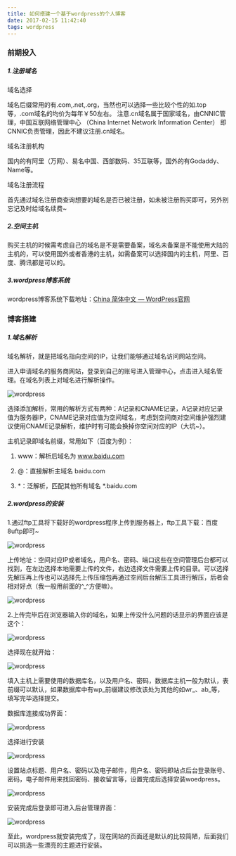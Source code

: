 ```yaml
---
title: 如何搭建一个基于wordpress的个人博客
date: 2017-02-15 11:42:40
tags: wordpress
---
```


### 前期投入

##### 1.注册域名
域名选择

域名后缀常用的有.com,.net,.org，当然也可以选择一些比较个性的如.top等，.com域名的均价为每年￥50左右。
注意.cn域名属于国家域名，由CNNIC管理，中国互联网络管理中心 （China Internet Network Information Center） 即CNNIC负责管理，因此不建议注册.cn域名。

域名注册机构
<!--more-->
国内的有阿里（万网）、易名中国、西部数码、35互联等，国外的有Godaddy、Name等。

域名注册流程

首先通过域名注册商查询想要的域名是否已被注册，如未被注册购买即可，另外别忘记及时给域名续费~

##### 2.空间主机
购买主机的时候需考虑自己的域名是不是需要备案，域名未备案是不能使用大陆的主机的，可以使用国外或者香港的主机，如需备案可以选择国内的主机，阿里、百度、腾讯都是可以的。

##### 3.wordpress博客系统

wordpress博客系统下载地址：[China 简体中文 — WordPress官网](https://cn.wordpress.org/)

### 博客搭建

##### 1.域名解析
域名解析，就是把域名指向空间的IP，让我们能够通过域名访问网站空间。

进入申请域名的服务商网站，登录到自己的账号进入管理中心，点击进入域名管理。在域名列表上对域名进行解析操作。

![wordpress](wordpress/1.jpg)

选择添加解析，常用的解析方式有两种：A记录和CNAME记录，A记录对应记录值为服务器IP，CNAME记录对应值为空间域名，考虑到空间商对空间维护强烈建议使用CNAME记录解析，维护时有可能会换掉你空间对应的IP（大坑~）。

主机记录即域名前缀，常用如下（百度为例）：

1. www：解析后域名为 www.baidu.com

2. @：直接解析主域名 baidu.com

3. *：泛解析，匹配其他所有域名 *.baidu.com

##### 2.wordpress的安装
1.通过ftp工具将下载好的wordpress程序上传到服务器上，ftp工具下载：百度8uftp即可~

![wordpress](wordpress/2.jpg)

上传地址：空间对应IP或者域名，用户名、密码、端口这些在空间管理后台都可以找到，在左边选择本地需要上传的文件，右边选择文件需要上传的目录。可以选择先解压再上传也可以选择先上传压缩包再通过空间后台解压工具进行解压，后者会相对好点（我一般用前面的^_^方便嘛）。

![wordpress](wordpress/3.png)

2.上传完毕后在浏览器输入你的域名，如果上传没什么问题的话显示的界面应该是这个：

![wordpress](wordpress/4.png)

选择现在就开始：

![wordpress](wordpress/5.png)

填入主机上需要使用的数据库名，以及用户名、密码，数据库主机一般为默认，表前缀可以默认，如果数据库中有wp_前缀建议修改该处为其他的如wr_、ab_等，填写完毕选择提交。

数据库连接成功界面：

![wordpress](wordpress/6.png)

选择进行安装

![wordpress](wordpress/7.png)

设置站点标题、用户名、密码以及电子邮件，用户名、密码即站点后台登录账号、密码，电子邮件用来找回密码、接收留言等，设置完成后选择安装woedpress。

![wordpress](wordpress/8.png)

安装完成后登录即可进入后台管理界面：

![wordpress](wordpress/9.png)

至此，wordpress就安装完成了，现在网站的页面还是默认的比较简陋，后面我们可以挑选一些漂亮的主题进行安装。